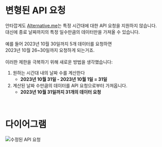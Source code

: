 # 변형된 API 요청 
안타깝게도 [Alternative.me](https://alternative.me/crypto/fear-and-greed-index/#api)는 특정 시간대에 대한 API 요청을 지원하지 않습니다. </br>
대신에 종료 날짜까지의 특정 일수만큼의 데이터만을 가져올 수 있습니다. </br></br>
예를 들어 2023년 10월 30일까지 5개 데이터를 요청하면 </br>
2023년 10월 26~30일까지 요청하게 되는거죠. </br> </br>
이러한 제한을 극복하기 위해 새로운 방법을 생각했습니다:
1. 원하는 시간대 내의 날짜 수를 계산한다
   - **2023년 10월 31일 - 2023년 10월 1일 = 31일**
3. 계산된 날짜 수만큼의 데이터를 API 요청으로부터 가져옵니다.
   - **2023년 10월 31일까지 31개의 데이터 요청**
</br>

# 다이어그램
![수정된 API 요청](https://github.com/juho-creator/Crypto_AlgoTrading/assets/72856990/abb0fb56-7b32-4431-b74d-d5f9d8e19c18)
